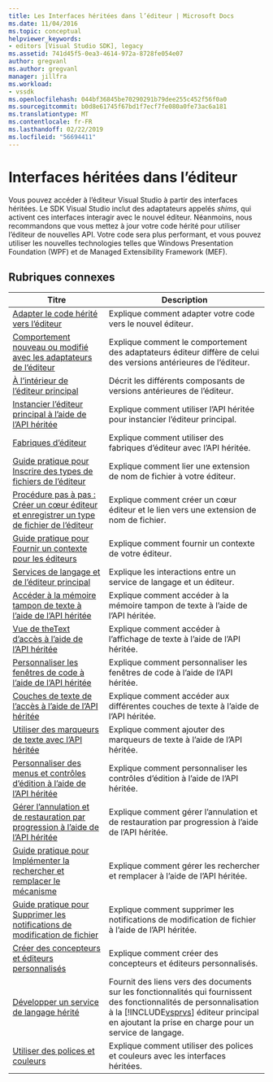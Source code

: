 ```yaml
---
title: Les Interfaces héritées dans l’éditeur | Microsoft Docs
ms.date: 11/04/2016
ms.topic: conceptual
helpviewer_keywords:
- editors [Visual Studio SDK], legacy
ms.assetid: 741d45f5-0ea3-4614-972a-8728fe054e07
author: gregvanl
ms.author: gregvanl
manager: jillfra
ms.workload:
- vssdk
ms.openlocfilehash: 044bf36845be70290291b79dee255c452f56f0a0
ms.sourcegitcommit: b0d8e61745f67bd1f7ecf7fe080a0fe73ac6a181
ms.translationtype: MT
ms.contentlocale: fr-FR
ms.lasthandoff: 02/22/2019
ms.locfileid: "56694411"
---
```

# <a name="legacy-interfaces-in-the-editor"></a>Interfaces héritées dans l’éditeur
Vous pouvez accéder à l’éditeur Visual Studio à partir des interfaces héritées. Le SDK Visual Studio inclut des adaptateurs appelés *shims*, qui activent ces interfaces interagir avec le nouvel éditeur. Néanmoins, nous recommandons que vous mettez à jour votre code hérité pour utiliser l’éditeur de nouvelles API. Votre code sera plus performant, et vous pouvez utiliser les nouvelles technologies telles que Windows Presentation Foundation (WPF) et de Managed Extensibility Framework (MEF).

## <a name="related-topics"></a>Rubriques connexes

| Titre | Description |
| - | - |
| [Adapter le code hérité vers l’éditeur](../extensibility/adapting-legacy-code-to-the-editor.md) | Explique comment adapter votre code vers le nouvel éditeur. |
| [Comportement nouveau ou modifié avec les adaptateurs de l’éditeur](../extensibility/new-or-changed-behavior-with-editor-adapters.md) | Explique comment le comportement des adaptateurs éditeur diffère de celui des versions antérieures de l’éditeur. |
| [À l’intérieur de l’éditeur principal](../extensibility/inside-the-core-editor.md) | Décrit les différents composants de versions antérieures de l’éditeur. |
| [Instancier l’éditeur principal à l’aide de l’API héritée](../extensibility/instantiating-the-core-editor-by-using-the-legacy-api.md) | Explique comment utiliser l’API héritée pour instancier l’éditeur principal. |
| [Fabriques d’éditeur](../extensibility/editor-factories.md) | Explique comment utiliser des fabriques d’éditeur avec l’API héritée. |
| [Guide pratique pour Inscrire des types de fichiers de l’éditeur](../extensibility/how-to-register-editor-file-types.md) | Explique comment lier une extension de nom de fichier à votre éditeur. |
| [Procédure pas à pas : Créer un cœur éditeur et enregistrer un type de fichier de l’éditeur](../extensibility/walkthrough-creating-a-core-editor-and-registering-an-editor-file-type.md) | Explique comment créer un cœur éditeur et le lien vers une extension de nom de fichier. |
| [Guide pratique pour Fournir un contexte pour les éditeurs](../extensibility/how-to-provide-context-for-editors.md) | Explique comment fournir un contexte de votre éditeur. |
| [Services de langage et de l’éditeur principal](../extensibility/language-services-and-the-core-editor.md) | Explique les interactions entre un service de langage et un éditeur. |
| [Accéder à la mémoire tampon de texte à l’aide de l’API héritée](../extensibility/accessing-the-text-buffer-by-using-the-legacy-api.md) | Explique comment accéder à la mémoire tampon de texte à l’aide de l’API héritée. |
| [Vue de theText d’accès à l’aide de l’API héritée](../extensibility/accessing-thetext-view-by-using-the-legacy-api.md) | Explique comment accéder à l’affichage de texte à l’aide de l’API héritée. |
| [Personnaliser les fenêtres de code à l’aide de l’API héritée](../extensibility/customizing-code-windows-by-using-the-legacy-api.md) | Explique comment personnaliser les fenêtres de code à l’aide de l’API héritée. |
| [Couches de texte de l’accès à l’aide de l’API héritée](../extensibility/accessing-text-layers-by-using-the-legacy-api.md) | Explique comment accéder aux différentes couches de texte à l’aide de l’API héritée. |
| [Utiliser des marqueurs de texte avec l’API héritée](../extensibility/using-text-markers-with-the-legacy-api.md) | Explique comment ajouter des marqueurs de texte à l’aide de l’API héritée. |
| [Personnaliser des menus et contrôles d’édition à l’aide de l’API héritée](../extensibility/customizing-editor-controls-and-menus-by-using-the-legacy-api.md) | Explique comment personnaliser les contrôles d’édition à l’aide de l’API héritée. |
| [Gérer l’annulation et de restauration par progression à l’aide de l’API héritée](../extensibility/managing-undo-and-redo-by-using-the-legacy-api.md) | Explique comment gérer l’annulation et de restauration par progression à l’aide de l’API héritée. |
| [Guide pratique pour Implémenter la rechercher et remplacer le mécanisme](../extensibility/how-to-implement-the-find-and-replace-mechanism.md) | Explique comment gérer les rechercher et remplacer à l’aide de l’API héritée. |
| [Guide pratique pour Supprimer les notifications de modification de fichier](../extensibility/how-to-suppress-file-change-notifications.md) | Explique comment supprimer les notifications de modification de fichier à l’aide de l’API héritée. |
| [Créer des concepteurs et éditeurs personnalisés](../extensibility/creating-custom-editors-and-designers.md) | Explique comment créer des concepteurs et éditeurs personnalisés. |
| [Développer un service de langage hérité](../extensibility/internals/developing-a-legacy-language-service.md) | Fournit des liens vers des documents sur les fonctionnalités qui fournissent des fonctionnalités de personnalisation à la [!INCLUDE[vsprvs](../code-quality/includes/vsprvs_md.md)] éditeur principal en ajoutant la prise en charge pour un service de langage. |
| [Utiliser des polices et couleurs](../extensibility/using-fonts-and-colors.md) | Explique comment utiliser des polices et couleurs avec les interfaces héritées. |
